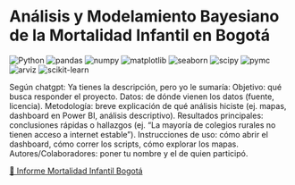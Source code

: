 # Análisis y Modelamiento Bayesiano de la Mortalidad Infantil en Bogotá
![Python](https://img.shields.io/badge/Python-3.x-blue?logo=python&logoColor=white)
![pandas](https://img.shields.io/pypi/v/pandas?label=pandas&logo=pandas&logoColor=white)
![numpy](https://img.shields.io/pypi/v/numpy?label=numpy&logo=numpy&logoColor=white)
![matplotlib](https://img.shields.io/pypi/v/matplotlib?label=matplotlib&logo=plotly&logoColor=white)
![seaborn](https://img.shields.io/pypi/v/seaborn?label=seaborn&logo=databricks&logoColor=white)
![scipy](https://img.shields.io/pypi/v/scipy?label=scipy&logo=scipy&logoColor=white)
![pymc](https://img.shields.io/pypi/v/pymc?label=pymc&logo=themodelsresource&logoColor=white)
![arviz](https://img.shields.io/pypi/v/arviz?label=arviz&logo=apachespark&logoColor=white)
![scikit-learn](https://img.shields.io/pypi/v/scikit-learn?label=scikit--learn&logo=scikitlearn&logoColor=white)


Según chatgpt:
Ya tienes la descripción, pero yo le sumaría:
Objetivo: qué busca responder el proyecto.
Datos: de dónde vienen los datos (fuente, licencia).
Metodología: breve explicación de qué análisis hiciste (ej. mapas, dashboard en Power BI, análisis descriptivo).
Resultados principales: conclusiones rápidas o hallazgos (ej. “La mayoría de colegios rurales no tienen acceso a internet estable”).
Instrucciones de uso: cómo abrir el dashboard, cómo correr los scripts, cómo explorar los mapas.
Autores/Colaboradores: poner tu nombre y el de quien participó.

[📄 Informe Mortalidad Infantil Bogotá](Informe/Mortalidad_Infantil_Bogotá.pdf)





